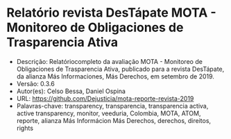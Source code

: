 # Relatório revista DesTápate MOTA - Monitoreo de Obligaciones de Trasparencia Ativa

- Descrição: Relatóriocompleto da avaliação MOTA - Monitoreo de Obligaciones de Trasparencia Ativa, publicado para a revista DesTápate, da alianza Más
        Informaciones, Más Derechos, em setembro de 2019.
- Versão: 0.3.6
- Autor(es): Celso Bessa, Daniel Ospina
- URL: https://github.com/Dejusticia/mota-reporte-revista-2019
- Palavras-chave: transparency, transparencia, transparencia activa, active transparency, monitor, veeduria, Colombia, MOTA, ATOM, reporte, alianza Más Informácion Más Derechos, derechos, direitos, rights
